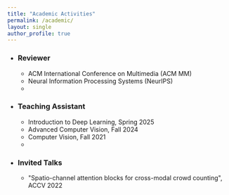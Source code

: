 ```yaml
---
title: "Academic Activities"
permalink: /academic/
layout: single
author_profile: true
---
```


- ### Reviewer
  - ACM International Conference on Multimedia (ACM MM) 
  - Neural Information Processing Systems (NeurIPS)
  - 
- ### Teaching Assistant  
  - Introduction to Deep Learning, Spring 2025 
  - Advanced Computer Vision, Fall 2024
  - Computer Vision, Fall 2021
  - 
- ### Invited Talks
  - "Spatio-channel attention blocks for cross-modal crowd counting", ACCV 2022
